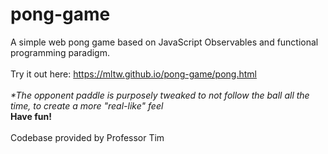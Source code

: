 # pong-game
A simple web pong game based on JavaScript Observables and functional programming paradigm.
<br>
<br>
Try it out here: https://mltw.github.io/pong-game/pong.html
<br>
<br>
<i>*The opponent paddle is purposely tweaked to not follow the ball all the time, to create a more "real-like" feel </i>
<br>
<b>Have fun!</b>
<br>
<br>
Codebase provided by Professor Tim 
